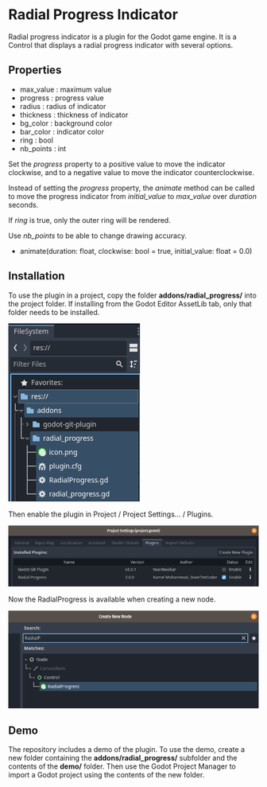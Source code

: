 # Radial Progress Indicator
Radial progress indicator is a plugin for the Godot game engine. It is a Control that displays a radial progress indicator with several options.
<br/>

## Properties

- max\_value : maximum value<br/>
- progress : progress value<br/>
- radius : radius of indicator<br/>
- thickness : thickness of indicator<br/>
- bg\_color : background color<br/>
- bar\_color : indicator color<br/>
- ring : bool <br/>
- nb_points : int <br/>

Set the *progress* property to a positive value to move the indicator clockwise, and to a negative value to move the indicator counterclockwise.

Instead of setting the *progress* property, the *animate* method can be called to move the progress indicator from *initial_value* to *max_value* over *duration* seconds.

If *ring* is true, only the outer ring will be rendered. 

Use *nb_points* to be able to change drawing accuracy.

- animate(duration: float, clockwise: bool = true, initial\_value: float = 0.0) <br/>

## Installation

To use the plugin in a project, copy the folder **addons/radial_progress/** into the project folder. If installing from the Godot Editor AssetLib tab, only that folder needs to be installed.

![](README_images/filesystem_dock.png)

Then enable the plugin in Project / Project Settings... / Plugins.

![](README_images/project_settings_plugins.png)

Now the RadialProgress is available when creating a new node.

![](README_images/create_new_node.png)

## Demo

The repository includes a demo of the plugin. To use the demo, create a new folder containing the **addons/radial_progress/** subfolder and the contents of the **demo/** folder. Then use the Godot Project Manager to import a Godot project using the contents of the new folder.
